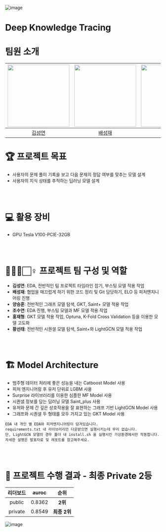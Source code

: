 ![image](https://user-images.githubusercontent.com/79916736/210174229-e5832e4d-e904-4f14-81a4-978e879f298d.png)

# Deep Knowledge Tracing

# 팀원 소개

| <img src="https://user-images.githubusercontent.com/79916736/207600031-b46e76d2-cba3-4c94-9fc3-d9f29cd3bef8.png" width=200> | <img src="https://user-images.githubusercontent.com/79916736/207600420-dd537303-d69d-439f-8cc8-5af648fe8941.png" width=200> | <img src="https://user-images.githubusercontent.com/79916736/207601023-bbf9e64f-1447-41d8-991f-677593094592.png" width=200> | <img src="https://user-images.githubusercontent.com/79916736/207600724-c140a102-39fc-4c03-8109-f214773a64fc.png" width=200> | <img src="https://user-images.githubusercontent.com/79916736/208005357-e98d106d-a207-4acd-ab4b-1abf7dbcb69f.png" width=200> | <img src="https://user-images.githubusercontent.com/79916736/207600926-eb59f2cd-2805-4a8a-b43b-084b0ff7d6b5.png" width=200> |
| :-------------------------------------------------------------------------------------------------------------------------: | :-------------------------------------------------------------------------------------------------------------------------: | :-------------------------------------------------------------------------------------------------------------------------: | :-------------------------------------------------------------------------------------------------------------------------: | :-------------------------------------------------------------------------------------------------------------------------: | :-------------------------------------------------------------------------------------------------------------------------: |
|                                           [김성연](https://github.com/KSY1526)                                            |                                           [배성재](https://github.com/SeongJaeBae)                                            |                                            [양승훈](https://github.com/Seunghoon-Schini-Yang)                                            |                                         [조수연](https://github.com/Suyeonnie)                                          |                                            [황선태](https://github.com/HSUNEH)                                            |                                            [홍재형](https://github.com/secrett2633)                                            |


# 🏆️ 프로젝트 목표
<!-- <p align="center"><img src="https://user-images.githubusercontent.com/65529313/168472960-0eac76e2-4fe3-4ebc-b093-f9c0aab59859.png" /></p> -->
- 사용자의 문제 풀이 기록을 보고 다음 문제의 정답 여부를 맞추는 모델 설계
- 사용자의 지식 상태를 추적하는 딥러닝 모델 설계

<br /> 
<br /> 

# 💻 활용 장비
- GPU Tesla V100-PCIE-32GB

<br /> 
<br /> 

# 🙋🏻‍♂️🏻‍♀️ 프로젝트 팀 구성 및 역할
- **김성연**: EDA, 전반적인 팀 프로젝트 타임라인 잡기, 부스팅 모델 적용 작업
- **배성재**: 협업을 매끄럽게 하기 위한 코드 정리 및 Git 담당하기, ELO 등 피처엔지니어링 진행
- **양승훈**: 전반적인 그래프 모델 탐색, GKT, Saint+ 모델 적용 작업
- **조수연**: EDA 진행, 부스팅 모델과 MF 모델 적용 작업
- **홍재형**: GKT 모델 적용 작업, Optuna, K-Fold Cross Validation 등을 이용한 모델 고도화
- **황선태**: 전반적인 시퀀셜 모델 탐색, Saint+와 LightGCN 모델 적용 작업


<br /> 
<br /> 

# 🏗️ Model Architecture
<!-- <p align="center"><img src="https://user-images.githubusercontent.com/65529313/168473170-938e1ce0-395f-40be-9118-ea127668b11d.png" /></p> -->

- 범주형 데이터 처리에 좋은 성능을 내는 Catboost Model 사용
- 피처 엔지니어링 후 유저 단위로 LGBM 사용
- Surprise 라이브러리를 이용한 심플한 MF Model 사용
- 시퀀셜 정보를 담는 딥러닝 모델 Saint_plus 사용
- 유저와 문제 간 깊은 상호작용을 잘 표현하는 그래프 기반 LightGCN Model 사용
- 그래프와 시퀀셜 두 형태를 모두 가지고 있는 GKT Model 사용
~~~
EDA 내 개인 별 EDA와 피처엔지니어링이 담겨있습니다.
requirements.txt 내 라이브러리만 다운받으면 실행시키는데 무리 없습니다.
단, LightGCN 모델의 경우 폴더 내 install.sh 을 실행시킨 가상환경에서만 작동합니다.
자세한 설명은 발표자료 및 레포트를 참고해주세요.
~~~

<br /> 
<br /> 



# 💯 프로젝트 수행 결과 - 최종 Private 2등

|리더보드| auroc  |     순위     |
|:--------:|:------:|:----------:|
|public| 0.8362 |  **2위**   |
|private| 0.8549 | **최종 2위** |

![image](https://user-images.githubusercontent.com/79916736/210174782-89b8297a-dd02-4585-aff2-873a4717fb2c.png)